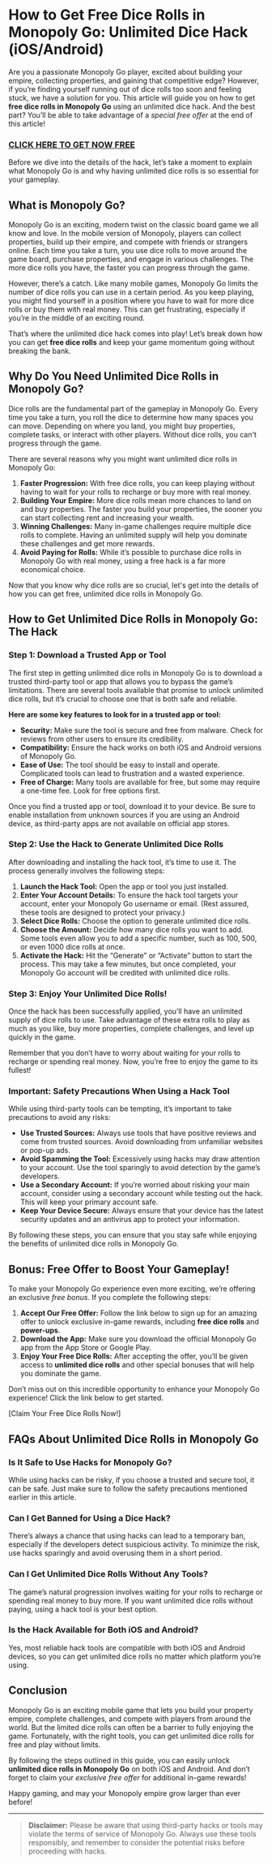 # How to Get Free Dice Rolls in Monopoly Go: Unlimited Dice Hack (iOS/Android)

Are you a passionate Monopoly Go player, excited about building your empire, collecting properties, and gaining that competitive edge? However, if you’re finding yourself running out of dice rolls too soon and feeling stuck, we have a solution for you. This article will guide you on how to get **free dice rolls in Monopoly Go** using an unlimited dice hack. And the best part? You’ll be able to take advantage of a *special free offer* at the end of this article!

### [CLICK HERE TO GET NOW FREE](https://freeforyou.xyz/monopoly/go/)

Before we dive into the details of the hack, let’s take a moment to explain what Monopoly Go is and why having unlimited dice rolls is so essential for your gameplay.

## What is Monopoly Go?

Monopoly Go is an exciting, modern twist on the classic board game we all know and love. In the mobile version of Monopoly, players can collect properties, build up their empire, and compete with friends or strangers online. Each time you take a turn, you use dice rolls to move around the game board, purchase properties, and engage in various challenges. The more dice rolls you have, the faster you can progress through the game.

However, there’s a catch. Like many mobile games, Monopoly Go limits the number of dice rolls you can use in a certain period. As you keep playing, you might find yourself in a position where you have to wait for more dice rolls or buy them with real money. This can get frustrating, especially if you’re in the middle of an exciting round.

That’s where the unlimited dice hack comes into play! Let’s break down how you can get **free dice rolls** and keep your game momentum going without breaking the bank.

## Why Do You Need Unlimited Dice Rolls in Monopoly Go?

Dice rolls are the fundamental part of the gameplay in Monopoly Go. Every time you take a turn, you roll the dice to determine how many spaces you can move. Depending on where you land, you might buy properties, complete tasks, or interact with other players. Without dice rolls, you can't progress through the game.

There are several reasons why you might want unlimited dice rolls in Monopoly Go:

1. **Faster Progression:** With free dice rolls, you can keep playing without having to wait for your rolls to recharge or buy more with real money.
2. **Building Your Empire:** More dice rolls mean more chances to land on and buy properties. The faster you build your properties, the sooner you can start collecting rent and increasing your wealth.
3. **Winning Challenges:** Many in-game challenges require multiple dice rolls to complete. Having an unlimited supply will help you dominate these challenges and get more rewards.
4. **Avoid Paying for Rolls:** While it’s possible to purchase dice rolls in Monopoly Go with real money, using a free hack is a far more economical choice.

Now that you know why dice rolls are so crucial, let's get into the details of how you can get free, unlimited dice rolls in Monopoly Go.

## How to Get Unlimited Dice Rolls in Monopoly Go: The Hack

### Step 1: Download a Trusted App or Tool

The first step in getting unlimited dice rolls in Monopoly Go is to download a trusted third-party tool or app that allows you to bypass the game’s limitations. There are several tools available that promise to unlock unlimited dice rolls, but it’s crucial to choose one that is both safe and reliable.

**Here are some key features to look for in a trusted app or tool:**
- **Security:** Make sure the tool is secure and free from malware. Check for reviews from other users to ensure its credibility.
- **Compatibility:** Ensure the hack works on both iOS and Android versions of Monopoly Go.
- **Ease of Use:** The tool should be easy to install and operate. Complicated tools can lead to frustration and a wasted experience.
- **Free of Charge:** Many tools are available for free, but some may require a one-time fee. Look for free options first.

Once you find a trusted app or tool, download it to your device. Be sure to enable installation from unknown sources if you are using an Android device, as third-party apps are not available on official app stores.

### Step 2: Use the Hack to Generate Unlimited Dice Rolls

After downloading and installing the hack tool, it’s time to use it. The process generally involves the following steps:

1. **Launch the Hack Tool:** Open the app or tool you just installed.
2. **Enter Your Account Details:** To ensure the hack tool targets your account, enter your Monopoly Go username or email. (Rest assured, these tools are designed to protect your privacy.)
3. **Select Dice Rolls:** Choose the option to generate unlimited dice rolls.
4. **Choose the Amount:** Decide how many dice rolls you want to add. Some tools even allow you to add a specific number, such as 100, 500, or even 1000 dice rolls at once.
5. **Activate the Hack:** Hit the “Generate” or “Activate” button to start the process. This may take a few minutes, but once completed, your Monopoly Go account will be credited with unlimited dice rolls.

### Step 3: Enjoy Your Unlimited Dice Rolls!

Once the hack has been successfully applied, you’ll have an unlimited supply of dice rolls to use. Take advantage of these extra rolls to play as much as you like, buy more properties, complete challenges, and level up quickly in the game.

Remember that you don’t have to worry about waiting for your rolls to recharge or spending real money. Now, you’re free to enjoy the game to its fullest!

### Important: Safety Precautions When Using a Hack Tool

While using third-party tools can be tempting, it’s important to take precautions to avoid any risks:

- **Use Trusted Sources:** Always use tools that have positive reviews and come from trusted sources. Avoid downloading from unfamiliar websites or pop-up ads.
- **Avoid Spamming the Tool:** Excessively using hacks may draw attention to your account. Use the tool sparingly to avoid detection by the game’s developers.
- **Use a Secondary Account:** If you’re worried about risking your main account, consider using a secondary account while testing out the hack. This will keep your primary account safe.
- **Keep Your Device Secure:** Always ensure that your device has the latest security updates and an antivirus app to protect your information.

By following these steps, you can ensure that you stay safe while enjoying the benefits of unlimited dice rolls in Monopoly Go.

## Bonus: Free Offer to Boost Your Gameplay!

To make your Monopoly Go experience even more exciting, we’re offering an exclusive *free bonus*. If you complete the following steps:

1. **Accept Our Free Offer:** Follow the link below to sign up for an amazing offer to unlock exclusive in-game rewards, including **free dice rolls** and **power-ups**.
2. **Download the App:** Make sure you download the official Monopoly Go app from the App Store or Google Play.
3. **Enjoy Your Free Dice Rolls:** After accepting the offer, you’ll be given access to **unlimited dice rolls** and other special bonuses that will help you dominate the game.

Don’t miss out on this incredible opportunity to enhance your Monopoly Go experience! Click the link below to get started.

[Claim Your Free Dice Rolls Now!]

## FAQs About Unlimited Dice Rolls in Monopoly Go

### Is It Safe to Use Hacks for Monopoly Go?

While using hacks can be risky, if you choose a trusted and secure tool, it can be safe. Just make sure to follow the safety precautions mentioned earlier in this article.

### Can I Get Banned for Using a Dice Hack?

There’s always a chance that using hacks can lead to a temporary ban, especially if the developers detect suspicious activity. To minimize the risk, use hacks sparingly and avoid overusing them in a short period.

### Can I Get Unlimited Dice Rolls Without Any Tools?

The game’s natural progression involves waiting for your rolls to recharge or spending real money to buy more. If you want unlimited dice rolls without paying, using a hack tool is your best option.

### Is the Hack Available for Both iOS and Android?

Yes, most reliable hack tools are compatible with both iOS and Android devices, so you can get unlimited dice rolls no matter which platform you’re using.

## Conclusion

Monopoly Go is an exciting mobile game that lets you build your property empire, complete challenges, and compete with players from around the world. But the limited dice rolls can often be a barrier to fully enjoying the game. Fortunately, with the right tools, you can get unlimited dice rolls for free and play without limits.

By following the steps outlined in this guide, you can easily unlock **unlimited dice rolls in Monopoly Go** on both iOS and Android. And don’t forget to claim your *exclusive free offer* for additional in-game rewards!

Happy gaming, and may your Monopoly empire grow larger than ever before!

---

> **Disclaimer:** Please be aware that using third-party hacks or tools may violate the terms of service of Monopoly Go. Always use these tools responsibly, and remember to consider the potential risks before proceeding with hacks.
